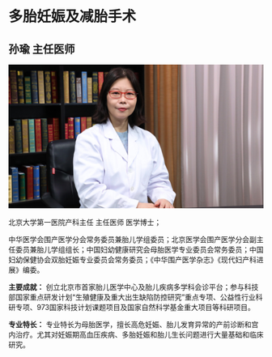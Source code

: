 # 多胎妊娠及减胎手术

## 孙瑜 主任医师

![1678365236040](image/c01_21/1678365236040.png)

北京大学第一医院产科主任 主任医师 医学博士；

中华医学会围产医学分会常务委员兼胎儿学组委员；北京医学会围产医学分会副主任委员兼胎儿学组组长；中国妇幼健康研究会母胎医学专业委员会常务委员；中国妇幼保健协会双胎妊娠专业委员会常务委员；《中华围产医学杂志》《现代妇产科进展》编委。


**主要成就：** 创立北京市首家胎儿医学中心及胎儿疾病多学科会诊平台；参与科技部国家重点研发计划“生殖健康及重大出生缺陷防控研究”重点专项、公益性行业科研专项、973国家科技计划课题项目及国家自然科学基金重大项目等科研项目。


**专业特长：** 专业特长为母胎医学，擅长高危妊娠、胎儿发育异常的产前诊断和宫内治疗。尤其对妊娠期高血压疾病、多胎妊娠和胎儿生长问题进行大量基础和临床研究。
